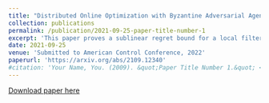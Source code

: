 ```yaml
---
title: "Distributed Online Optimization with Byzantine Adversarial Agents"
collection: publications
permalink: /publication/2021-09-25-paper-title-number-1
excerpt: 'This paper proves a sublinear regret bound for a local filtering based algortihm for the problem of Distributed Online Optimization with Byzantine Adversarial Agents.'
date: 2021-09-25
venue: 'Submitted to American Control Conference, 2022'
paperurl: 'https://arxiv.org/abs/2109.12340'
#citation: 'Your Name, You. (2009). &quot;Paper Title Number 1.&quot; <i>Journal 1</i>. 1(1).'
---
```



[Download paper here](https://arxiv.org/abs/2109.12340)
